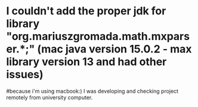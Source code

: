 
# I couldn't add the proper jdk for library "org.mariuszgromada.math.mxparser.*;" (mac java version 15.0.2 - max library version 13 and had other issues)
#because i'm using macbook:) I was developing and checking project remotely from university computer. 
